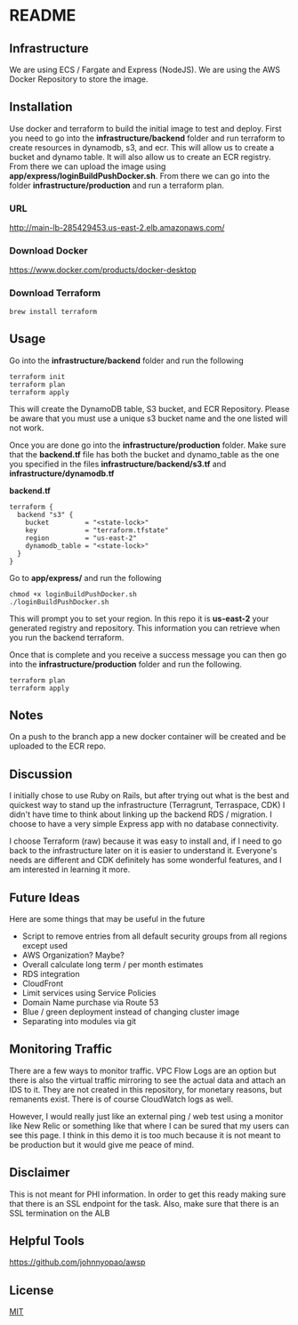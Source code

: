 # README

## Infrastructure

We are using ECS / Fargate and Express (NodeJS).  We are using the AWS Docker Repository to store the image.
## Installation

Use docker and terraform to build the initial image to test and deploy.  First you need to go into the **infrastructure/backend** folder and run terraform to create resources in dynamodb, s3, and ecr.  This will allow us to create a bucket and dynamo table.  It will also allow us to create an ECR registry.  From there we can upload the image using **app/express/loginBuildPushDocker.sh**.  From there we can go into the folder **infrastructure/production** and run a terraform plan.

### URL

http://main-lb-285429453.us-east-2.elb.amazonaws.com/

### Download Docker

https://www.docker.com/products/docker-desktop

### Download Terraform

```
brew install terraform
```

## Usage

Go into the **infrastructure/backend** folder and run the following

```
terraform init
terraform plan
terraform apply
```

This will create the DynamoDB table, S3 bucket, and ECR Repository.  Please be aware that you must use a unique s3 bucket name and the one listed will not work.

Once you are done go into the **infrastructure/production** folder.  Make sure that the **backend.tf** file has both the bucket and dynamo_table as the one you specified in the files **infrastructure/backend/s3.tf** and **infrastructure/dynamodb.tf**

**backend.tf**
```
terraform {
  backend "s3" {
    bucket         = "<state-lock>"
    key            = "terraform.tfstate"
    region         = "us-east-2"
    dynamodb_table = "<state-lock>"
  }
}
```

Go to **app/express/** and run the following

```
chmod +x loginBuildPushDocker.sh
./loginBuildPushDocker.sh
```

This will prompt you to set your region.  In this repo it is **us-east-2** your generated registry and repository.  This information you can retrieve when you run the backend terraform.

Once that is complete and you receive a success message you can then go into the **infrastructure/production** folder and run the following.

```
terraform plan
terraform apply
```

## Notes

On a push to the branch app a new docker container will be created and be uploaded to the ECR repo.

## Discussion

I initially chose to use Ruby on Rails, but after trying out what is the best and quickest way to stand up the infrastructure (Terragrunt, Terraspace, CDK) I didn't have time to think about linking up the backend RDS / migration.  I choose to have a very simple Express app with no database connectivity.

I choose Terraform (raw) because it was easy to install and, if I need to go back to the infrastructure later on it is easier to understand it.  Everyone's needs are different and CDK definitely has some wonderful features, and I am interested in learning it more.

## Future Ideas

Here are some things that may be useful in the future

- Script to remove entries from all default security groups from all regions except used
- AWS Organization?  Maybe?
- Overall calculate long term / per month estimates
- RDS integration
- CloudFront
- Limit services using Service Policies
- Domain Name purchase via Route 53
- Blue / green deployment instead of changing cluster image
- Separating into modules via git

## Monitoring Traffic

There are a few ways to monitor traffic.  VPC Flow Logs are an option but there is also the virtual traffic mirroring to see the actual data and attach an IDS to it.  They are not created in this repository, for monetary reasons, but remanents exist.  There is of course CloudWatch logs as well.

However, I would really just like an external ping / web test using a monitor like New Relic or something like that where I can be sured that my users can see this page.  I think in this demo it is too much because it is not meant to be production but it would give me peace of mind.
## Disclaimer

This is not meant for PHI information.  In order to get this ready making sure that there is an SSL endpoint for the task.  Also, make sure that there is an SSL termination on the ALB

## Helpful Tools

https://github.com/johnnyopao/awsp

## License
[MIT](https://choosealicense.com/licenses/mit/)